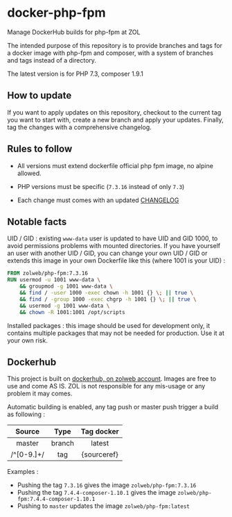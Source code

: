 # docker-php-fpm

Manage DockerHub builds for php-fpm at ZOL

The intended purpose of this repository is to provide branches and tags for a docker image with php-fpm and composer, with a system of branches and tags instead of a directory.

The latest version is for PHP 7.3, composer 1.9.1

## How to update

If you want to apply updates on this repository, checkout to the current tag you want to start with, create a new branch and apply your updates. Finally, tag the changes with a comprehensive changelog.

## Rules to follow

- All versions must extend dockerfile official php fpm image, no alpine allowed.
    
- PHP versions must be specific (`7.3.16` instead of only `7.3`)

- Each change must comes with an updated [CHANGELOG](CHANGELOG.md)

## Notable facts

UID / GID : existing `www-data` user is updated to have UID and GID 1000, to avoid permissions problems with mounted directories. If you have yourself an user with another UID / GID, you can change your own UID / GID or extends this image in your own Dockerfile like this (where 1001 is your UID) :

```Dockerfile
FROM zolweb/php-fpm:7.3.16
RUN usermod -u 1001 www-data \
    && groupmod -g 1001 www-data \
    && find / -user 1000 -exec chown -h 1001 {} \; || true \
    && find / -group 1000 -exec chgrp -h 1001 {} \; || true \
    && usermod -g 1001 www-data \
    && chown -R 1001:1001 /opt/scripts
```

Installed packages : this image should be used for development only, it contains multiple packages that may not be needed for production. Use it at your own risk.

## Dockerhub

This project is built on [dockerhub, on zolweb account](https://hub.docker.com/repository/docker/zolweb/php-fpm). Images are free to use and come AS IS. ZOL is not responsible for any mis-usage or any problem it may comes.

Automatic building is enabled, any tag push or master push trigger a build as following :

| Source | Type | Tag docker |
|:------:|:----:|:----------:|
| master | branch | latest |
| /^[0-9.]+/ | tag | {sourceref} |

Examples :
- Pushing the tag `7.3.16` gives the image `zolweb/php-fpm:7.3.16`
- Pushing the tag `7.4.4-composer-1.10.1` gives the image `zolweb/php-fpm:7.4.4-composer-1.10.1`
- Pushing to `master` updates the image `zolweb/php-fpm:latest`
